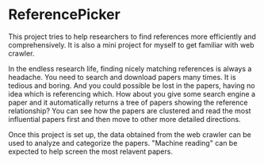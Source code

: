 # ReferencePicker
This project tries to help researchers to find references more efficiently and comprehensively. It is also a mini project for myself to get familiar with web crawler.

In the endless research life, finding nicely matching references is always a headache. You need to search and download papers many times. It is tedious and boring. And you could possible be lost in the papers, having no idea which is referencing which. How about you give some search engine a paper and it automatically returns a tree of papers showing the reference relationship? You can see how the papers are clustered and read the most influential papers first and then move to other more detailed directions.

Once this project is set up, the data obtained from the web crawler can be used to analyze and categorize the papers. "Machine reading" can be expected to help screen the most relavent papers.
